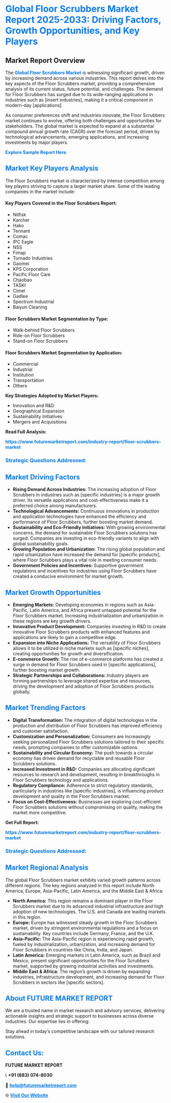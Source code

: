 <h1 style="color: #007BFF;">Global Floor Scrubbers Market Report 2025-2033: Driving Factors, Growth Opportunities, and Key Players</h1>

<section id="overview">
<h2>Market Report Overview</h2>
<p>The <a href="https://www.futuremarketreport.com/industry-report/floor-scrubbers-market" style="color: #007BFF; text-decoration: none;"><strong>Global Floor Scrubbers Market</strong></a> is witnessing significant growth, driven by increasing demand across various industries. This report delves into the key aspects of the Floor Scrubbers market, providing a comprehensive analysis of its current status, future potential, and challenges. The demand for Floor Scrubbers has surged due to its wide-ranging applications in industries such as [insert industries], making it a critical component in modern-day [applications].</p>
<p>As consumer preferences shift and industries innovate, the Floor Scrubbers market continues to evolve, offering both challenges and opportunities for stakeholders. The global market is expected to expand at a substantial compound annual growth rate (CAGR) over the forecast period, driven by technological advancements, emerging applications, and increasing investments by major players.</p>
</section>

<section id="overview">
<p><a href="https://www.futuremarketreport.com/request-sample/reportId=87957" style="color: #007BFF; text-decoration: none;"><strong>Explore Sample Report Here</strong></a></p>
</section>

<section id="key-players">
<h2 style="color: #007BFF;">Market Key Players Analysis</h2>
<p>The Floor Scrubbers market is characterized by intense competition among key players striving to capture a larger market share. Some of the leading companies in the market include:</p>
<h4>Key Players Covered in the Floor Scrubbers Report:</h4>
<ul><li>Nilfisk</li><li>Karcher</li><li>Hako</li><li>Tennant</li><li>Comac</li><li>IPC Eagle</li><li>NSS</li><li>Fimap</li><li>Tornado Industries</li><li>Gaomei</li><li>KPS Corporation</li><li>Pacific Floor Care</li><li>Chaobao</li><li>TASKI</li><li>Cimel</li><li>Gadlee</li><li>Spectrum Industrial</li><li>Baiyun Cleaning</li></ul>
<h4>Floor Scrubbers Market Segmentation by Type:</h4>
<ul><li>Walk-behind Floor Scrubbers</li><li>Ride-on Floor Scrubbers</li><li>Stand-on Floor Scrubbers</li></ul>

<h4>Floor Scrubbers Market Segmentation by Application:</h4>
<ul><li>Commercial</li><li>Industrial</li><li>Institution</li><li>Transportation</li><li>Others</li></ul>
<p><strong>Key Strategies Adopted by Market Players:</strong></p>
<ul>
<li>Innovation and R&D</li>
<li>Geographical Expansion</li>
<li>Sustainability Initiatives</li>
<li>Mergers and Acquisitions</li>
</ul>
</section>

<section>
<p><strong>Read Full Analysis: </strong></p><a href="https://www.futuremarketreport.com/industry-report/floor-scrubbers-market" style="color: #007BFF; text-decoration: none;"><strong>https://www.futuremarketreport.com/industry-report/floor-scrubbers-market</strong></a>
<h3 style="color: #007BFF;">Strategic Questions Addressed:</h3>
</section>

<section id="driving-factors">
<h2 style="color: #007BFF;">Market Driving Factors</h2>
<ul>
<li><strong>Rising Demand Across Industries:</strong> The increasing adoption of Floor Scrubbers in industries such as [specific industries] is a major growth driver. Its versatile applications and cost-effectiveness make it a preferred choice among manufacturers.</li>
<li><strong>Technological Advancements:</strong> Continuous innovations in production and application technologies have enhanced the efficiency and performance of Floor Scrubbers, further boosting market demand.</li>
<li><strong>Sustainability and Eco-Friendly Initiatives:</strong> With growing environmental concerns, the demand for sustainable Floor Scrubbers solutions has surged. Companies are investing in eco-friendly variants to align with global sustainability goals.</li>
<li><strong>Growing Population and Urbanization:</strong> The rising global population and rapid urbanization have increased the demand for [specific products], where Floor Scrubbers plays a vital role in meeting consumer needs.</li>
<li><strong>Government Policies and Incentives:</strong> Supportive government regulations and incentives for industries using Floor Scrubbers have created a conducive environment for market growth.</li>
</ul>
</section>

<section id="growth-opportunities">
<h2 style="color: #007BFF;">Market Growth Opportunities</h2>
<ul>
<li><strong>Emerging Markets:</strong> Developing economies in regions such as Asia-Pacific, Latin America, and Africa present untapped potential for the Floor Scrubbers market. Increasing industrialization and urbanization in these regions are key growth drivers.</li>
<li><strong>Innovative Product Development:</strong> Companies investing in R&D to create innovative Floor Scrubbers products with enhanced features and applications are likely to gain a competitive edge.</li>
<li><strong>Expansion into Niche Applications:</strong> The versatility of Floor Scrubbers allows it to be utilized in niche markets such as [specific niches], creating opportunities for growth and diversification.</li>
<li><strong>E-commerce Growth:</strong> The rise of e-commerce platforms has created a surge in demand for Floor Scrubbers used in [specific applications], further boosting market growth.</li>
<li><strong>Strategic Partnerships and Collaborations:</strong> Industry players are forming partnerships to leverage shared expertise and resources, driving the development and adoption of Floor Scrubbers products globally.</li>
</ul>
</section>

<section id="trending-factors">
<h2 style="color: #007BFF;">Market Trending Factors</h2>
<ul>
<li><strong>Digital Transformation:</strong> The integration of digital technologies in the production and distribution of Floor Scrubbers has improved efficiency and customer satisfaction.</li>
<li><strong>Customization and Personalization:</strong> Consumers are increasingly seeking personalized Floor Scrubbers solutions tailored to their specific needs, prompting companies to offer customizable options.</li>
<li><strong>Sustainability and Circular Economy:</strong> The push towards a circular economy has driven demand for recyclable and reusable Floor Scrubbers solutions.</li>
<li><strong>Increased Investment in R&D:</strong> Companies are allocating significant resources to research and development, resulting in breakthroughs in Floor Scrubbers technology and applications.</li>
<li><strong>Regulatory Compliance:</strong> Adherence to strict regulatory standards, particularly in industries like [specific industries], is influencing product development and quality in the Floor Scrubbers market.</li>
<li><strong>Focus on Cost-Effectiveness:</strong> Businesses are exploring cost-efficient Floor Scrubbers solutions without compromising on quality, making the market more competitive.</li>
</ul>
</section>

<section>
<p><strong>Get Full Report: </strong></p><a href="https://www.futuremarketreport.com/industry-report/floor-scrubbers-market" style="color: #007BFF; text-decoration: none;"><strong>https://www.futuremarketreport.com/industry-report/floor-scrubbers-market</strong></a>
<h3 style="color: #007BFF;">Strategic Questions Addressed:</h3>
</section>


<section id="regional-analysis">
<h2 style="color: #007BFF;">Market Regional Analysis</h2>
<p>The global Floor Scrubbers market exhibits varied growth patterns across different regions. The key regions analyzed in this report include North America, Europe, Asia-Pacific, Latin America, and the Middle East & Africa:</p>
<ul>
<li><strong>North America:</strong> This region remains a dominant player in the Floor Scrubbers market due to its advanced industrial infrastructure and high adoption of new technologies. The U.S. and Canada are leading markets in this region.</li>
<li><strong>Europe:</strong> Europe has witnessed steady growth in the Floor Scrubbers market, driven by stringent environmental regulations and a focus on sustainability. Key countries include Germany, France, and the U.K.</li>
<li><strong>Asia-Pacific:</strong> The Asia-Pacific region is experiencing rapid growth, fueled by industrialization, urbanization, and increasing demand for Floor Scrubbers in countries like China, India, and Japan.</li>
<li><strong>Latin America:</strong> Emerging markets in Latin America, such as Brazil and Mexico, present significant opportunities for the Floor Scrubbers market, supported by growing industrial activities and investments.</li>
<li><strong>Middle East & Africa:</strong> The region’s growth is driven by expanding industries, infrastructure development, and increasing demand for Floor Scrubbers in sectors like [specific sectors].</li>
</ul>
</section>

<footer>
<h2 style="color: #007BFF;">About FUTURE MARKET REPORT</h2>
<p>We are a trusted name in market research and advisory services, delivering actionable insights and strategic support to businesses across diverse industries. Our expertise lies in offering:</p>

<p>Stay ahead in today’s competitive landscape with our tailored research solutions.</p>

<h2 style="color: #007BFF;">Contact Us:</h2>
<p><strong>FUTURE MARKET REPORT</strong></p>
<p>📞 <strong>+91 (883) 074-8030</strong></p>
<p>📧 <strong><a href="mailto:help@futuremarketreport.com" style="color: #007BFF;">help@futuremarketreport.com</a></strong></p>
<p>🌐 <strong><a href="https://www.futuremarketreport.com/" style="color: #007BFF;">Visit Our Website</a></strong></p>
</footer>